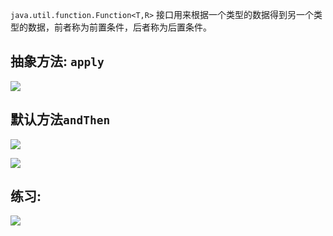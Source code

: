 `java.util.function.Function<T,R>` 接口用来根据一个类型的数据得到另一个类型的数据，前者称为前置条件，后者称为后置条件。

## 抽象方法: `apply`

![](https://pic.superbed.cn/item/5e0886c376085c3289489003.jpg)

## 默认方法`andThen`

![](https://pic.superbed.cn/item/5e0886dc76085c3289489600.jpg)

![](https://pic.superbed.cn/item/5e0886fb76085c328948a048.jpg)



## 练习:

![](https://pic.superbed.cn/item/5e08871776085c328948a64b.jpg)

























